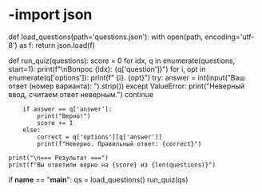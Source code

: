# -import json

def load_questions(path='questions.json'):
    with open(path, encoding='utf-8') as f:
        return json.load(f)

def run_quiz(questions):
    score = 0
    for idx, q in enumerate(questions, start=1):
        print(f"\nВопрос {idx}: {q['question']}")
        for i, opt in enumerate(q['options']):
            print(f"  {i}. {opt}")
        try:
            answer = int(input("Ваш ответ (номер варианта): ").strip())
        except ValueError:
            print("Неверный ввод, считаем ответ неверным.")
            continue

        if answer == q['answer']:
            print("Верно!")
            score += 1
        else:
            correct = q['options'][q['answer']]
            print(f"Неверно. Правильный ответ: {correct}")

    print("\n=== Результат ===")
    print(f"Вы ответили верно на {score} из {len(questions)}")

if __name__ == "__main__":
    qs = load_questions()
    run_quiz(qs)
